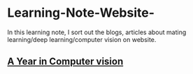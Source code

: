 # Learning-Note-Website-
In this learning note, I sort out the blogs, articles about mating learning/deep learning/computer vision on website.

## [A Year in Computer vision](https://mp.weixin.qq.com/s?__biz=MzA3MzI4MjgzMw==&mid=2650733850&idx=1&sn=ee05c1e715621e41643cd6af5627a013&chksm=871b3964b06cb0728981e6500c700fa71272726c66b3fee1dfd23c5d18de0205873767bdf973&scene=38#wechat_redirect)
